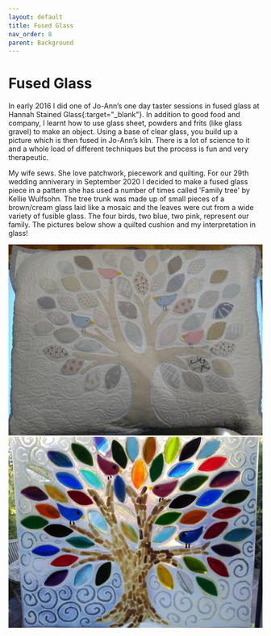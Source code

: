 ```yaml
---
layout: default
title: Fused Glass
nav_order: 8
parent: Background
---
```


# Fused Glass

In early 2016 I did one of Jo-Ann’s one day taster sessions in fused glass at Hannah Stained Glass{:target="_blank"}. In addition to good food and company, I learnt how to use glass sheet, powders and frits (like glass gravel) to make an object. Using a base of clear glass, you build up a picture which is then fused in Jo-Ann’s kiln. There is a lot of science to it and a whole load of different techniques but the process is fun and very therapeutic. 



My wife sews. She love patchwork, piecework and quilting. For our 29th wedding anniverary in September 2020 I decided to make a fused glass piece in a pattern she has used a number of times called 'Family tree' by Kellie Wulfsohn. The tree trunk was made up of small pieces of a brown/cream glass laid like a mosaic and the leaves were cut from a wide variety of fusible glass. The four birds, two blue, two pink, represent our family. The pictures below show a quilted cushion and my interpretation in glass!

![Cushion](/images/family%20tree%20cushion.jpg)![Family Tree](/images/family%20tree%201.jpg)
